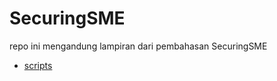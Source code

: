 # SecuringSME

repo ini mengandung lampiran dari pembahasan SecuringSME

- [scripts](/scripts/scripts.md)